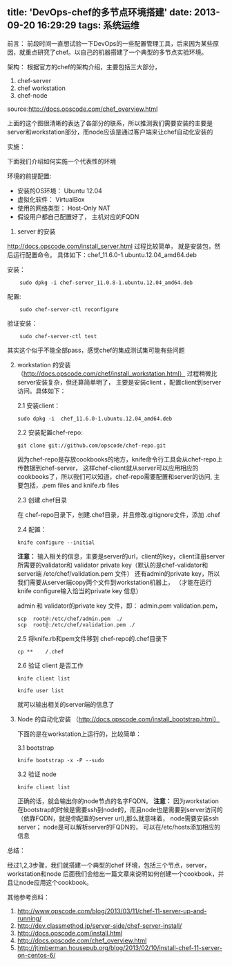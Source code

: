 title: 'DevOps-chef的多节点环境搭建'
date: 2013-09-20 16:29:29
tags: 系统运维
---

前言：
前段时间一直想试验一下DevOps的一些配置管理工具，后来因为某些原因，就重点研究了chef。以自己的机器搭建了一个典型的多节点实验环境。

架构：
根据官方的chef的架构介绍，主要包括三大部分，

1. chef-server
2. chef workstation
3. chef-node

source:http://docs.opscode.com/chef_overview.html

上面的这个图很清晰的表达了各部分的联系，所以推测我们需要安装的主要是server和workstation部分，而node应该是通过客户端来让chef自动化安装的

实施：

下面我们介绍如何实施一个代表性的环境

环境的前提配置:

- 安装的OS环境： Ubuntu 12.04
- 虚拟化软件： VirtualBox
- 使用的网络类型： Host-Only NAT
- 假设用户都自己配置好了， 主机对应的FQDN

1. server 的安装 

http://docs.opscode.com/install_server.html 过程比较简单， 就是安装包，然后运行配置命令。
具体如下：chef_11.6.0-1.ubuntu.12.04_amd64.deb

安装：

```
    sudo dpkg -i chef-server_11.0.8-1.ubuntu.12.04_amd64.deb
```

配置:

```
    sudo chef-server-ctl reconfigure
```

验证安装：

```
    sudo chef-server-ctl test
```

其实这个似乎不能全部pass，感觉chef的集成测试集可能有些问题

2. workstation 的安装 （http://docs.opscode.com/chef/install_workstation.html）
过程稍微比server安装复杂，但还算简单明了， 主要是安装client ，配置client到server访问。具体如下：

    2.1 安装client：

	```
    sudo dpkg -i  chef_11.6.0-1.ubuntu.12.04_amd64.deb
    ```


    2.2 安装配置chef-repo:

    ```
    git clone git://github.com/opscode/chef-repo.git
    ```

	因为chef-repo是存放cookbooks的地方，knife命令行工具会从chef-repo上传数据到chef-server，
	这样chef-client就从server可以应用相应的cookbooks了，所以我们可以知道，chef-repo需要配置和server的访问,
	主要包括，.pem files and knife.rb files

    2.3 创建.chef目录

	在 chef-repo目录下，创建.chef目录，并且修改.gitignore文件，添加 .chef

    2.4 配置：

    ```
    knife configure --initial
	```

	**注意：** 输入相关的信息，主要是server的url，client的key，client注册server所需要的validator和
    validator private key（默认的是chef-validator和server端 /etc/chef/validation.pem 文件）
    还有admin的private key，所以我们需要从server端copy两个文件到workstation机器上，
    （才能在运行knife configure输入恰当的private key 信息）

	admin 和 validator的private key 文件，即： admin.pem validation.pem，

	```
    scp  root@:/etc/chef/admin.pem  ./
    scp  root@:/etc/chef/validation.pem ./
    ```

    2.5 将knife.rb和pem文件移到 chef-repo的.chef目录下 

    ```
	cp **    /.chef

	```

    2.6 验证 client 是否工作

    ```
    knife client list

    knife user list
	```

	就可以输出相关的server端的信息了


3. Node 的自动化安装 （http://docs.opscode.com/install_bootstrap.html）

   下面的是在workstation上运行的，比较简单：

    3.1 bootstrap

	```
    knife bootstrap -x -P --sudo
	```

    3.2 验证 node

    ```
    knife client list

	```

	正确的话，就会输出你的node节点的名字FQDN。
	**注意：** 因为workstation 在bootstrap的时候是需要ssh到node的，而且node也是需要到server访问的
	（依靠FQDN，就是你配置的server url),那么就意味着， node需要安装ssh server； node是可以解析server的FQDN的，
	可以在/etc/hosts添加相应的信息

总结：

经过1,2,3步骤，我们就搭建一个典型的chef 环境，包括三个节点，server， workstation和node
后面我们会给出一篇文章来说明如何创建一个cookbook，并且让node应用这个cookbook。

其他参考资料：

1. http://www.opscode.com/blog/2013/03/11/chef-11-server-up-and-running/
2. http://dev.classmethod.jp/server-side/chef-server-install/
3. http://docs.opscode.com/install.html
4. http://docs.opscode.com/chef_overview.html
5. http://jtimberman.housepub.org/blog/2013/02/10/install-chef-11-server-on-centos-6/
